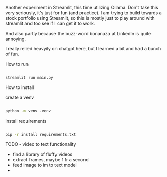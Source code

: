 Another experiment in Streamlit, this time utilizing Ollama. 
Don't take this very seriously, it's just for fun (and practice). 
I am trying to build towards a stock portfolio using Streamlit, so 
this is mostly just to play around with streamlit and too see if I can 
get it to work. 

And also partly because the buzz-word bonanaza at LinkedIn is quite annoying. 

I really relied heavyily on chatgpt here, but I learned a bit and had a bunch of fun. 


How to run

```bash

streamlit run main.py
```

How to install 

create a venv 

```bash

python -m venv .venv
```

install requirements

```bash

pip -r install requirements.txt

```

TODO - video to text functionality 

 - find a library of fluffy videos 
 - extract frames, maybe 1 fr a second
 - feed image to im to text model 
 - 

